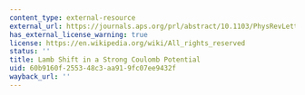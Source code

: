 ```yaml
---
content_type: external-resource
external_url: https://journals.aps.org/prl/abstract/10.1103/PhysRevLett.34.1050
has_external_license_warning: true
license: https://en.wikipedia.org/wiki/All_rights_reserved
status: ''
title: Lamb Shift in a Strong Coulomb Potential
uid: 60b9160f-2553-48c3-aa91-9fc07ee9432f
wayback_url: ''
---
```

